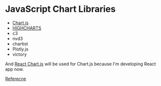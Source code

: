 # JavaScript Chart Libraries

- [Chart.js](https://www.chartjs.org/)
- [HIGHCHARTS](https://www.highcharts.com/)
- c3
- nvd3
- chartist
- Plotly.js
- victory

And [React Chart.js](https://github.com/reactjs/react-chartjs) will be used for Chart.js because I'm developing React app now.

[Referecne](https://blog.sicara.com/compare-best-javascript-chart-libraries-2017-89fbe8cb112d)
